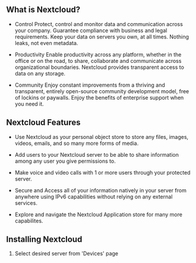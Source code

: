 ## What is Nextcloud?
- Control
Protect, control and monitor data and communication across your company. Guarantee compliance with business and legal requirements. Keep your data on servers you own, at all times. Nothing leaks, not even metadata.

- Productivity
Enable productivity across any platform, whether in the office or on the road, to share, collaborate and communicate across organizational boundaries. Nextcloud provides transparent access to data on any storage.

- Community
Enjoy constant improvements from a thriving and transparent, entirely open-source community development model, free of lockins or paywalls. Enjoy the benefits of enterprise support when you need it.



## Nextcloud Features
- Use Nextcloud as your personal object store to store any files, images, videos, emails, and so many more forms of media.

- Add users to your Nextcloud server to be able to share information among any user you give permissions to.

- Make voice and video calls with 1 or more users through your protected server.

- Secure and Access all of your information natively in your server from anywhere using IPv6 capabilities without relying on any external services.

- Explore and navigate the Nextcloud Application store for many more capabilites.



## Installing Nextcloud 
1. Select desired server from 'Devices' page